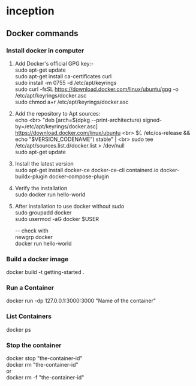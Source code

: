 
# inception

## Docker commands

### Install docker in computer

1.  Add Docker's official GPG key:- <br>
sudo apt-get update <br>
sudo apt-get install ca-certificates curl<br>
sudo install -m 0755 -d /etc/apt/keyrings<br>
sudo curl -fsSL https://download.docker.com/linux/ubuntu/gpg -o /etc/apt/keyrings/docker.asc<br>
sudo chmod a+r /etc/apt/keyrings/docker.asc<br>

2.  Add the repository to Apt sources: <br>
echo \<br>
  "deb [arch=$(dpkg --print-architecture) signed-by=/etc/apt/keyrings/docker.asc] https://download.docker.com/linux/ubuntu \<br>
  $(. /etc/os-release && echo "$VERSION_CODENAME") stable" | \<br>
  sudo tee /etc/apt/sources.list.d/docker.list > /dev/null<br>
sudo apt-get update<br>

3.  Install the latest version <br>
sudo apt-get install docker-ce docker-ce-cli containerd.io docker-buildx-plugin docker-compose-plugin<br>

4.  Verify the installation <br>
    sudo docker run hello-world<br>

5. After installation to use docker without sudo  <br>
    sudo groupadd docker<br>
    sudo usermod -aG docker $USER <br>

    -- check with <br>
    newgrp docker<br>
    docker run hello-world<br>


### Build a docker image
docker build -t getting-started .<br>

### Run a Container
docker run -dp 127.0.0.1:3000:3000 "Name of the container"<br>

### List Containers
docker ps<br>

### Stop the container
docker stop "the-container-id"<br> 
docker rm "the-container-id"<br>
or <br>
docker rm -f "the-container-id"<br>

